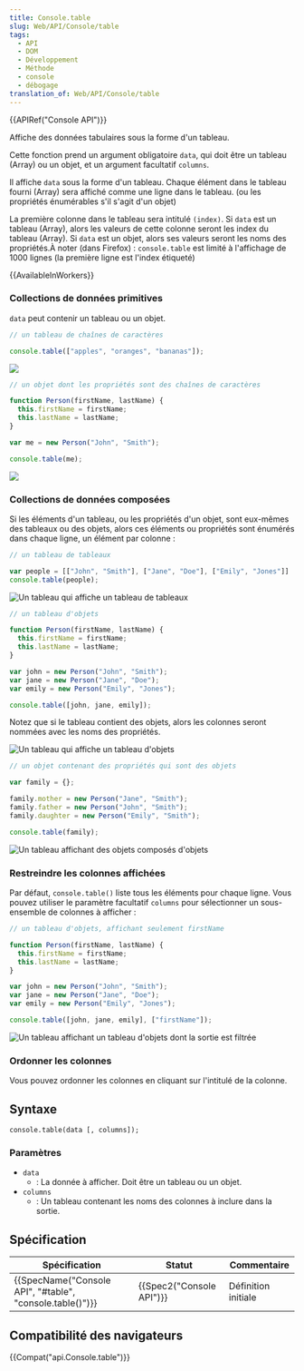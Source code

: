 ```yaml
---
title: Console.table
slug: Web/API/Console/table
tags:
  - API
  - DOM
  - Développement
  - Méthode
  - console
  - débogage
translation_of: Web/API/Console/table
---
```

{{APIRef("Console API")}}

Affiche des données tabulaires sous la forme d'un tableau.

Cette fonction prend un argument obligatoire `data`, qui doit être un tableau (Array) ou un objet, et un argument facultatif `columns`.

Il affiche `data` sous la forme d'un tableau. Chaque élément dans le tableau fourni (Array) sera affiché comme une ligne dans le tableau. (ou les propriétés énumérables s'il s'agit d'un objet)

La première colonne dans le tableau sera intitulé `(index)`. Si `data` est un tableau (Array), alors les valeurs de cette colonne seront les index du tableau (Array). Si `data` est un objet, alors ses valeurs seront les noms des propriétés.À noter (dans Firefox) :  `console.table` est limité à l'affichage de 1000 lignes (la première ligne est l'index étiqueté)

{{AvailableInWorkers}}

### Collections de données primitives

`data` peut contenir un tableau ou un objet.

```js
// un tableau de chaînes de caractères

console.table(["apples", "oranges", "bananas"]);
```

![](console-table-array.png)

```js
// un objet dont les propriétés sont des chaînes de caractères

function Person(firstName, lastName) {
  this.firstName = firstName;
  this.lastName = lastName;
}

var me = new Person("John", "Smith");

console.table(me);
```

![](console-table-simple-object.png)

### Collections de données composées

Si les éléments d'un tableau, ou les propriétés d'un objet, sont eux-mêmes des tableaux ou des objets, alors ces éléments ou propriétés sont énumérés dans chaque ligne, un élément par colonne :

```js
// un tableau de tableaux

var people = [["John", "Smith"], ["Jane", "Doe"], ["Emily", "Jones"]]
console.table(people);
```

![Un tableau qui affiche un tableau de tableaux](console-table-array-of-array.png)

```js
// un tableau d'objets

function Person(firstName, lastName) {
  this.firstName = firstName;
  this.lastName = lastName;
}

var john = new Person("John", "Smith");
var jane = new Person("Jane", "Doe");
var emily = new Person("Emily", "Jones");

console.table([john, jane, emily]);
```

Notez que si le tableau contient des objets, alors les colonnes seront nommées avec les noms des propriétés.

![Un tableau qui affiche un tableau d'objets](console-table-array-of-objects.png)

```js
// un objet contenant des propriétés qui sont des objets

var family = {};

family.mother = new Person("Jane", "Smith");
family.father = new Person("John", "Smith");
family.daughter = new Person("Emily", "Smith");

console.table(family);
```

![Un tableau affichant des objets composés d'objets](console-table-object-of-objects.png)

### Restreindre les colonnes affichées

Par défaut, `console.table()` liste tous les éléments pour chaque ligne. Vous pouvez utiliser le paramètre facultatif `columns` pour sélectionner un sous-ensemble de colonnes à afficher :

```js
// un tableau d'objets, affichant seulement firstName

function Person(firstName, lastName) {
  this.firstName = firstName;
  this.lastName = lastName;
}

var john = new Person("John", "Smith");
var jane = new Person("Jane", "Doe");
var emily = new Person("Emily", "Jones");

console.table([john, jane, emily], ["firstName"]);
```

![Un tableau affichant un tableau d'objets dont la sortie est filtrée](console-table-array-of-objects-firstname-only.png)

### Ordonner les colonnes

Vous pouvez ordonner les colonnes en cliquant sur l'intitulé de la colonne.

## Syntaxe

    console.table(data [, columns]);

### Paramètres

- `data`
  - : La donnée à afficher. Doit être un tableau ou un objet.
- `columns`
  - : Un tableau contenant les noms des colonnes à inclure dans la sortie.

## Spécification

| Spécification                                                                | Statut                           | Commentaire         |
| ---------------------------------------------------------------------------- | -------------------------------- | ------------------- |
| {{SpecName("Console API", "#table", "console.table()")}} | {{Spec2("Console API")}} | Définition initiale |

## Compatibilité des navigateurs

{{Compat("api.Console.table")}}
